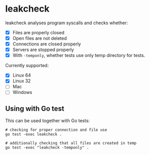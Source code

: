 # leakcheck

leakcheck analyses program syscalls and checks whether:

* [x] Files are properly closed
* [x] Open files are not deleted
* [x] Connections are closed properly
* [x] Servers are stopped properly
* [x] With `-temponly`, whether tests use only temp directory for tests.

Currently supported:

* [x] Linux 64
* [x] Linux 32
* [ ] Mac
* [ ] Windows

## Using with Go test

This can be used together with Go tests:

```
# checking for proper connection and file use
go test -exec leakcheck .

# additionally checking that all files are created in temp
go test -exec "leakcheck -temponly" .
```